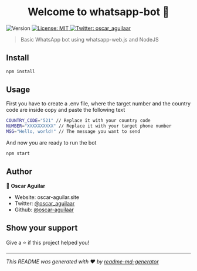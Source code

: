 <h1 align="center">Welcome to whatsapp-bot 👋</h1>
<p>
  <img alt="Version" src="https://img.shields.io/badge/version-1.0.0-blue.svg?cacheSeconds=2592000" />
  <a href="#" target="_blank">
    <img alt="License: MIT" src="https://img.shields.io/badge/License-MIT-yellow.svg" />
  </a>
  <a href="https://twitter.com/oscar_aguilaar" target="_blank">
    <img alt="Twitter: oscar_aguilaar" src="https://img.shields.io/twitter/follow/oscar_aguilaar.svg?style=social" />
  </a>
</p>

> Basic WhatsApp bot using whatsapp-web.js and NodeJS

## Install

```sh
npm install
```

## Usage

First you have to create a .env file, where the target number and the country code are
inside copy and paste the following text

```sh
COUNTRY_CODE="521" // Replace it with your country code
NUMBER="XXXXXXXXXX" // Replace it with your target phone number
MSG="Hello, world!" // The message you want to send
```

And now you are ready to run the bot

```sh
npm start
```

## Author

👤 **Oscar Aguilar**

- Website: oscar-aguilar.site
- Twitter: [@oscar_aguilaar](https://twitter.com/oscar_aguilaar)
- Github: [@oscar-aguilaar](https://github.com/oscar-aguilaar)

## Show your support

Give a ⭐️ if this project helped you!

---

_This README was generated with ❤️ by [readme-md-generator](https://github.com/kefranabg/readme-md-generator)_

